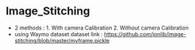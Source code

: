 # Image_Stitching
- 2 methods : 1. With camera Calibration
              2. Without camera Calibration
- using Waymo dataset
dataset link : https://github.com/jonlib/image-stitching/blob/master/myframe.pickle

